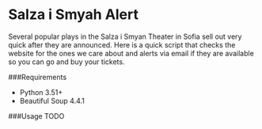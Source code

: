 # Salza i Smyah Alert

Several popular plays in the Salza i Smyan Theater in Sofia sell out very quick after they are announced. Here is a quick script that checks the website for the ones we care about and alerts via email if they are available so you can go and buy your tickets.

###Requirements 
* Python 3.51+
* Beautiful Soup 4.4.1

###Usage
TODO
